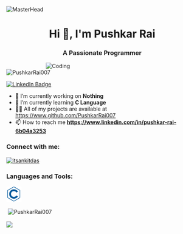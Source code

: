 ![MasterHead](https://media.giphy.com/media/juua9i2c2fA0AIp2iq/giphy.gif)
<h1 align="center">Hi 👋, I'm Pushkar Rai</h1>
<h3 align="center">A Passionate Programmer</h3>

<img align="right" alt="Coding" width="400"  src="https://media.giphy.com/media/qgQUggAC3Pfv687qPC/giphy.gif" >

<p align="left"> <img src="https://komarev.com/ghpvc/?username=PushkarRai007&label=Profile%20views&color=0e75b6&style=flat" alt="PushkarRai007" /> </p>

<p align="left"> <a href="https://www.linkedin.com/in/pushkar-rai-6b04a3253">
    <img src="https://img.shields.io/badge/LinkedIn-blue?style=for-the-badge&logo=linkedin&logoColor=white" alt="LinkedIn Badge"/>
  </a> </p>
  
- 🔭 I’m currently working on **Nothing**
- 🌱 I’m currently learning **C Language**
- 👨‍💻 All of my projects are available at https://www.github.com/PushkarRai007
- 📫 How to reach me **https://www.linkedin.com/in/pushkar-rai-6b04a3253**
<h3 align="left">Connect with me:</h3>
<p align="left">

<a href="https://www.linkedin.com/in/pushkar-rai-6b04a3253" target="blank"><img align="center" src="https://raw.githubusercontent.com/rahuldkjain/github-profile-readme-generator/master/src/images/icons/Social/linked-in-alt.svg" alt="itsankitdas" height="30" width="40" /></a>


<h3 align="left">Languages and Tools:</h3>
<div>
  <img src="https://github.com/devicons/devicon/blob/master/icons/c/c-line.svg" title="C" alt="C" width="40" height="40"/>&nbsp;
 </div>
 
 <p>&nbsp;<img align="center" src="https://github-readme-stats.vercel.app/api?username=PushkarRai007&theme=dark&show_icons=true&locale=en" alt="PushkarRai007" /></p>
<!-- <br> -->

<p><img align="center" src="http://github-readme-streak-stats.herokuapp.com?user=PushkarRai007&theme=dark" /></p>


 








